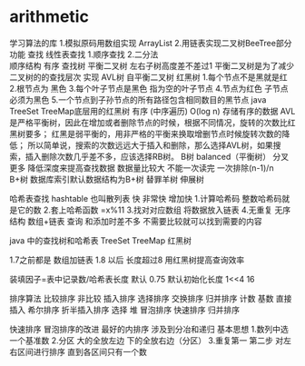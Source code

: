 # arithmetic
学习算法的库
1.模拟原码用数组实现 ArrayList
2.用链表实现二叉树BeeTree部分功能
查找
    线性表查找
        1.顺序查找
        2.二分法   
            顺序结构 有序
    查找树
        平衡二叉树
            左右子树高度差不差过1
            平衡二叉树是为了减少二叉树的的查找层次
            实现 
              AVL树 
                 自平衡二叉树
              红黑树
                  1.每个节点不是黑就是红
                  2.根节点为 黑色
                  3.每个叶子节点是黑色 指为空的叶子节点
                  4.节点为红色 子节点必须为黑色
                  5.一个节点到子孙节点的所有路径包含相同数目的黑节点
                  java TreeSet TreeMap底层用的红黑树
                    有序 (中序遍历) O(log n) 存储有序的数据
                    AVL是严格平衡树，因此在增加或者删除节点的时候，根据不同情况，旋转的次数比红黑树要多；
                    红黑是弱平衡的，用非严格的平衡来换取增删节点时候旋转次数的降低；
                    所以简单说，搜索的次数远远大于插入和删除，那么选择AVL树，如果搜索，插入删除次数几乎差不多，应该选择RB树。
              B树 balanced（平衡树）
                    分叉更多
                    降低深度来提高查找数据
                    数据量比较大  不能一次读完
                    一次排除(n-1)/n    
              B+树
                数据库索引默认数据结构为B+树
              替罪羊树
              伸展树
         
哈希表查找
    hashtable 也叫散列表 快 非常快
    增加快 
        1.计算哈希码 整数哈希码就是它的数
        2.套上哈希函数 =x%11
        3.找对对应数组 将数据放入链表
        4.无重复 无序
    结构 数组+链表
    查询 和添加时差不多
    不需要比较就可以找到需要的内容
    
    
 java 中的查找树和哈希表
    TreeSet TreeMap 红黑树
    
  1.7之前都是 数组加链表
  1.8 以后 长度超过8 用红黑树提高查询效率  
  
  装填因子=表中记录数/哈希表长度  默认 0.75
  默认初始化长度 1<<4  16
  
  
 排序算法
 比较排序                                                             非比较
 插入排序                           选择排序     交换排序             归并排序       计数  基数
 直接插入  希尔排序  折半插入排序    选择  堆    冒泡排序 快速排序    归并排序
    
    
    
    
    
快速排序  冒泡排序的改进  最好的内排序  涉及到分冶和递归
基本思想
1.数列中选一个基准数
2.分区  大的全放左边  下的全放右边（分区）
3.重复第一 第二步 对左右区间进行排序 直到各区间只有一个数

